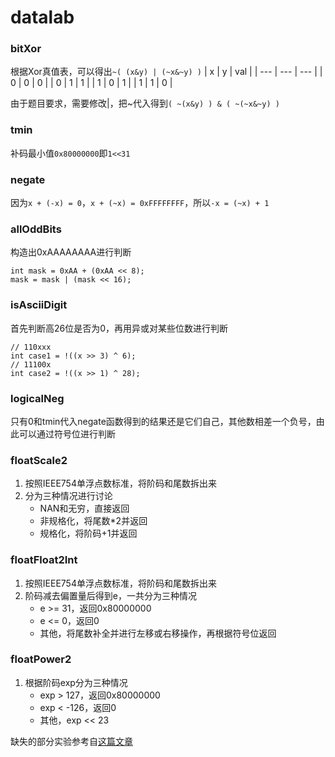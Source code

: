 # datalab

### bitXor
根据Xor真值表，可以得出```~( (x&y) | (~x&~y) )```
| x   | y   | val |
| --- | --- | --- |
| 0   | 0   | 0   |
| 0   | 1   | 1   |
| 1   | 0   | 1   |
| 1   | 1   | 0   |

由于题目要求，需要修改|，把~代入得到```( ~(x&y) ) & ( ~(~x&~y) )```


### tmin

补码最小值```0x80000000```即```1<<31```

### negate
因为```x + (-x) = 0```，```x + (~x) = 0xFFFFFFFF```，所以```-x = (~x) + 1```

### allOddBits

构造出0xAAAAAAAA进行判断
```
int mask = 0xAA + (0xAA << 8);
mask = mask | (mask << 16);
```


### isAsciiDigit
首先判断高26位是否为0，再用异或对某些位数进行判断
```
// 110xxx
int case1 = !((x >> 3) ^ 6);
// 11100x
int case2 = !((x >> 1) ^ 28);
```

### logicalNeg
只有0和tmin代入negate函数得到的结果还是它们自己，其他数相差一个负号，由此可以通过符号位进行判断

### floatScale2

1. 按照IEEE754单浮点数标准，将阶码和尾数拆出来
2. 分为三种情况进行讨论
   - NAN和无穷，直接返回
   - 非规格化，将尾数*2并返回
   - 规格化，将阶码+1并返回

### floatFloat2Int

1. 按照IEEE754单浮点数标准，将阶码和尾数拆出来
2. 阶码减去偏置量后得到e，一共分为三种情况
   - e >= 31，返回0x80000000
   - e <= 0，返回0
   - 其他，将尾数补全并进行左移或右移操作，再根据符号位返回

### floatPower2

1. 根据阶码exp分为三种情况
   - exp > 127，返回0x80000000
   - exp < -126，返回0
   - 其他，exp << 23

缺失的部分实验参考自[这篇文章](https://zhuanlan.zhihu.com/p/409951270)